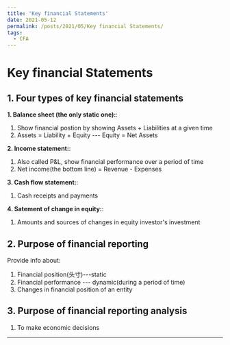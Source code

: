 ```yaml
---
title: 'Key financial Statements'
date: 2021-05-12
permalink: /posts/2021/05/Key financial Statements/
tags:
  - CFA
---
```




Key financial Statements
======

## 1. Four types of key financial statements

**1. Balance sheet (the only static one):**: 
1. Show financial postion by showing Assets + Liabilities at a given time
2. Assets = Liability + Equity --- Equity = Net Assets

**2. Income statement:**: 
1. Also called P&L, show financial performance over a period of time
2. Net income(the bottom line) = Revenue - Expenses

**3. Cash flow statement:**: 
1. Cash receipts and payments

**4. Satement of change in equity:**: 
1. Amounts and sources of changes in equity investor's investment


## 2. Purpose of financial reporting
Provide info about:
1. Financial position(头寸)---static
2. Financial performance --- dynamic(during a period of time)
3. Changes in financial position of an entity

## 3. Purpose of financial reporting analysis
1. To make economic decisions

------
